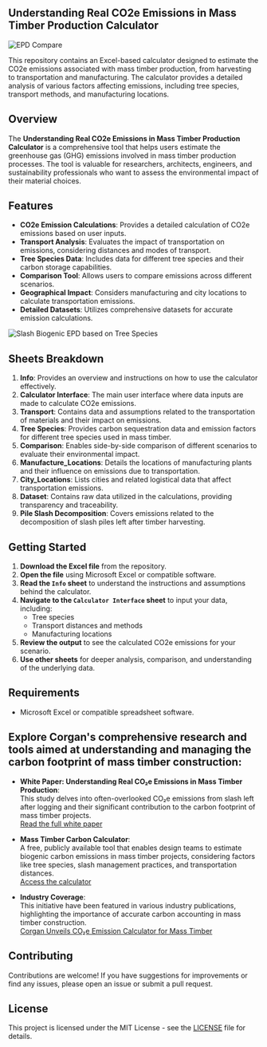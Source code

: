 ## Understanding Real CO2e Emissions in Mass Timber Production Calculator

![EPD Compare](https://github.com/user-attachments/assets/a4aa525c-a4f1-44e3-ad3e-5bb2b4c4d7af)


This repository contains an Excel-based calculator designed to estimate the CO2e emissions associated with mass timber production, from harvesting to transportation and manufacturing. The calculator provides a detailed analysis of various factors affecting emissions, including tree species, transport methods, and manufacturing locations.

## Overview

The **Understanding Real CO2e Emissions in Mass Timber Production Calculator** is a comprehensive tool that helps users estimate the greenhouse gas (GHG) emissions involved in mass timber production processes. The tool is valuable for researchers, architects, engineers, and sustainability professionals who want to assess the environmental impact of their material choices.

## Features

- **CO2e Emission Calculations**: Provides a detailed calculation of CO2e emissions based on user inputs.
- **Transport Analysis**: Evaluates the impact of transportation on emissions, considering distances and modes of transport.
- **Tree Species Data**: Includes data for different tree species and their carbon storage capabilities.
- **Comparison Tool**: Allows users to compare emissions across different scenarios.
- **Geographical Impact**: Considers manufacturing and city locations to calculate transportation emissions.
- **Detailed Datasets**: Utilizes comprehensive datasets for accurate emission calculations.

![Slash Biogenic EPD based on Tree Species](https://github.com/user-attachments/assets/25c600e2-5fce-4f26-9c77-53b59d663155)


## Sheets Breakdown

1. **Info**: Provides an overview and instructions on how to use the calculator effectively.
2. **Calculator Interface**: The main user interface where data inputs are made to calculate CO2e emissions.
3. **Transport**: Contains data and assumptions related to the transportation of materials and their impact on emissions.
4. **Tree Species**: Provides carbon sequestration data and emission factors for different tree species used in mass timber.
5. **Comparison**: Enables side-by-side comparison of different scenarios to evaluate their environmental impact.
6. **Manufacture_Locations**: Details the locations of manufacturing plants and their influence on emissions due to transportation.
7. **City_Locations**: Lists cities and related logistical data that affect transportation emissions.
8. **Dataset**: Contains raw data utilized in the calculations, providing transparency and traceability.
9. **Pile Slash Decomposition**: Covers emissions related to the decomposition of slash piles left after timber harvesting.

   

## Getting Started

1. **Download the Excel file** from the repository.
2. **Open the file** using Microsoft Excel or compatible software.
3. **Read the `Info` sheet** to understand the instructions and assumptions behind the calculator.
4. **Navigate to the `Calculator Interface` sheet** to input your data, including:
   - Tree species
   - Transport distances and methods
   - Manufacturing locations
5. **Review the output** to see the calculated CO2e emissions for your scenario.
6. **Use other sheets** for deeper analysis, comparison, and understanding of the underlying data.

## Requirements

- Microsoft Excel or compatible spreadsheet software.



## Explore Corgan's comprehensive research and tools aimed at understanding and managing the carbon footprint of mass timber construction:
- **White Paper: Understanding Real CO₂e Emissions in Mass Timber Production**:</br>
    This study delves into often-overlooked CO₂e emissions from slash left after logging and their significant contribution to the carbon footprint of mass timber projects.</br>
    [Read the full white paper](https://www.corgan.com/sites/default/files/inline-files/Corgan_Understanding-Real-CO2e-Emissions-in-Mass-Timber-Production_White-Paper_Final.pdf)
   

-  **Mass Timber Carbon Calculator**:</br>
    A free, publicly available tool that enables design teams to estimate biogenic carbon emissions in mass timber projects, considering factors like tree species, slash management practices, and transportation distances.</br>
    [Access the calculator​](https://www.corgan.com/MTcarboncalculator)

- **Industry Coverage**:</br>
    This initiative have been featured in various industry publications, highlighting the importance of accurate carbon accounting in mass timber construction.</br>
    [Corgan Unveils CO₂e Emission Calculator for Mass Timber](https://www.bakersfield.com/ap/news/corgan-unveils-co2e-emission-calculator-for-mass-timber/article_52584078-03d4-5d45-b21d-d7cce48848d3.html)


## Contributing

Contributions are welcome! If you have suggestions for improvements or find any issues, please open an issue or submit a pull request.

## License

This project is licensed under the MIT License - see the [LICENSE](LICENSE) file for details.


